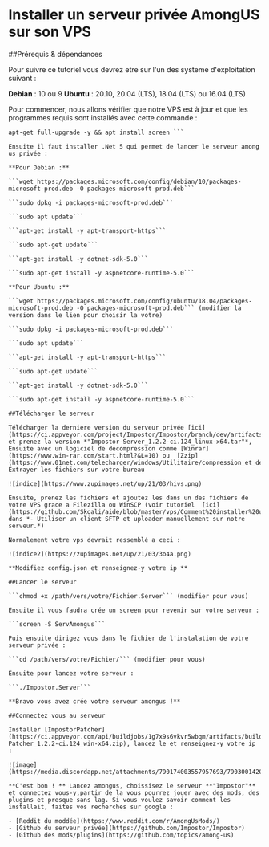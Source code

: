 # Installer un serveur privée AmongUS sur son VPS
##Prérequis & dépendances 

Pour suivre ce tutoriel vous devrez etre sur l'un des systeme d'exploitation suivant : 

**Debian** : 10 ou 9
**Ubuntu** :  20.10,   20.04 (LTS),  18.04 (LTS) ou 16.04 (LTS)

Pour commencer, nous allons vérifier que notre VPS est à jour et que les programmes requis sont installés avec cette commande : 

 ```apt-get update && 
apt-get full-upgrade -y && apt install screen ```

Ensuite il faut installer .Net 5 qui permet de lancer le serveur among us privée :

**Pour Debian :**

```wget https://packages.microsoft.com/config/debian/10/packages-microsoft-prod.deb -O packages-microsoft-prod.deb```

```sudo dpkg -i packages-microsoft-prod.deb```

```sudo apt update```

```apt-get install -y apt-transport-https```

```sudo apt-get update```

```apt-get install -y dotnet-sdk-5.0```

```sudo apt-get install -y aspnetcore-runtime-5.0```

**Pour Ubuntu :**

```wget https://packages.microsoft.com/config/ubuntu/18.04/packages-microsoft-prod.deb -O packages-microsoft-prod.deb``` (modifier la version dans le lien pour choisir la votre)

```sudo dpkg -i packages-microsoft-prod.deb```

```sudo apt update```

```apt-get install -y apt-transport-https```

```sudo apt-get update```

```apt-get install -y dotnet-sdk-5.0```

```sudo apt-get install -y aspnetcore-runtime-5.0```

##Télécharger le serveur

Télécharger la derniere version du serveur privée [ici](https://ci.appveyor.com/project/Impostor/Impostor/branch/dev/artifacts) et prenez la version *"Impostor-Server_1.2.2-ci.124_linux-x64.tar"*, Ensuite avec un logiciel de décompression comme [Winrar](https://www.win-rar.com/start.html?&L=10) ou  [Zzip](https://www.01net.com/telecharger/windows/Utilitaire/compression_et_decompression/fiches/101457.html), Extrayer les fichiers sur votre bureau 

![indice](https://www.zupimages.net/up/21/03/hivs.png)

Ensuite, prenez les fichiers et ajoutez les dans un des fichiers de votre VPS grace a Filezilla ou WinSCP (voir tutoriel  [ici](https://github.com/Skoali/aide/blob/master/vps/Comment%20installer%20un%20serveur%20Minecraft%20sur%20son%20VPS.md) dans *- Utiliser un client SFTP et uploader manuellement sur notre serveur.*)

Normalement votre vps devrait ressemblé a ceci :

![indice2](https://zupimages.net/up/21/03/3o4a.png)

**Modifiez config.json et renseignez-y votre ip **

##Lancer le serveur

```chmod +x /path/vers/votre/Fichier.Server``` (modifier pour vous)

Ensuite il vous faudra crée un screen pour revenir sur votre serveur :

```screen -S ServAmongus```

Puis ensuite dirigez vous dans le fichier de l'instalation de votre serveur privée :

```cd /path/vers/votre/Fichier/``` (modifier pour vous)

Ensuite pour lancez votre serveur :

```./Impostor.Server```

**Bravo vous avez crée votre serveur amongus !**

##Connectez vous au serveur

Installer [ImpostorPatcher](https://ci.appveyor.com/api/buildjobs/1g7x9s6vkvr5wbqm/artifacts/build%2FImpostor-Patcher_1.2.2-ci.124_win-x64.zip), lancez le et renseignez-y votre ip :

![image](https://media.discordapp.net/attachments/790174003557957693/790300142048641044/unknown.png)

**C'est bon ! ** Lancez amongus, choissisez le serveur **"Impostor"** et connectez vous-y,partir de la vous pourrez jouer avec des mods, des plugins et presque sans lag. Si vous voulez savoir comment les installait, faites vos recherches sur google :

- [Reddit du moddée](https://www.reddit.com/r/AmongUsMods/)
- [Github du serveur privée](https://github.com/Impostor/Impostor)
- [Github des mods/plugins](https://github.com/topics/among-us)
